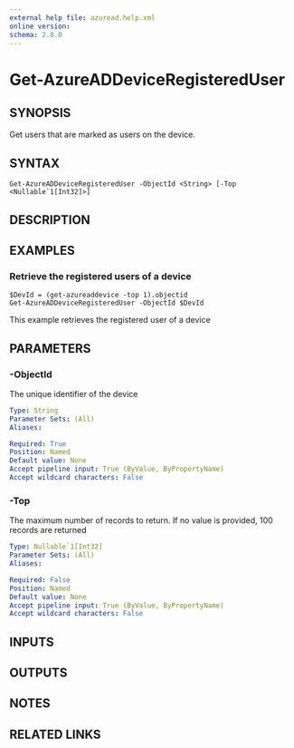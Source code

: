 ```yaml
---
external help file: azuread.help.xml
online version: 
schema: 2.0.0
---
```


# Get-AzureADDeviceRegisteredUser

## SYNOPSIS
Get users that are marked as users on the device.

## SYNTAX

```
Get-AzureADDeviceRegisteredUser -ObjectId <String> [-Top <Nullable`1[Int32]>]
```

## DESCRIPTION

## EXAMPLES

### Retrieve the registered users of a device
```
$DevId = (get-azureaddevice -top 1).objectid
Get-AzureADDeviceRegisteredUser -ObjectId $DevId
```

This example retrieves the registered user of a device

## PARAMETERS

### -ObjectId
The unique identifier of the device

```yaml
Type: String
Parameter Sets: (All)
Aliases: 

Required: True
Position: Named
Default value: None
Accept pipeline input: True (ByValue, ByPropertyName)
Accept wildcard characters: False
```

### -Top
The maximum number of records to return.
If no value is provided, 100 records are returned

```yaml
Type: Nullable`1[Int32]
Parameter Sets: (All)
Aliases: 

Required: False
Position: Named
Default value: None
Accept pipeline input: True (ByValue, ByPropertyName)
Accept wildcard characters: False
```

## INPUTS

## OUTPUTS

## NOTES

## RELATED LINKS


